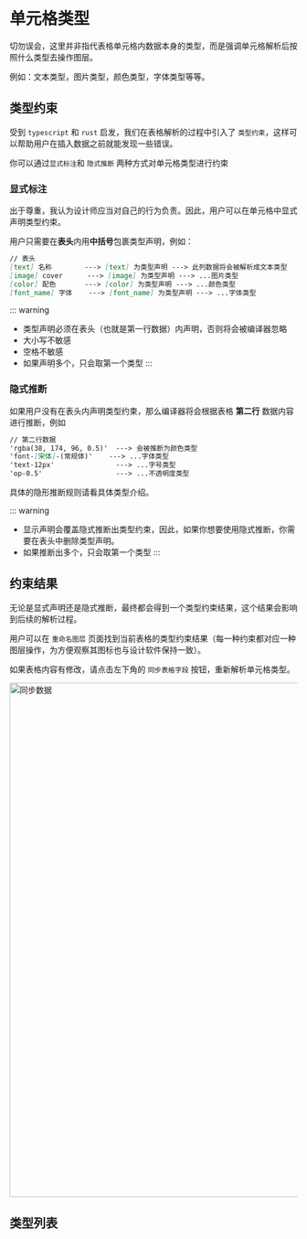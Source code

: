 # 单元格类型

切勿误会，这里并非指代表格单元格内数据本身的类型，而是强调单元格解析后按照什么类型去操作图层。

例如：文本类型，图片类型，颜色类型，字体类型等等。

## 类型约束

受到 `typescript` 和 `rust` 启发，我们在表格解析的过程中引入了 `类型约束`，这样可以帮助用户在插入数据之前就能发现一些错误。

你可以通过`显式标注`和 `隐式推断` 两种方式对单元格类型进行约束

### 显式标注

出于尊重，我认为设计师应当对自己的行为负责。因此，用户可以在单元格中显式声明类型约束。

用户只需要在**表头**内用**中括号**包裹类型声明，例如：

```md
// 表头
[text] 名称        ---> [text] 为类型声明 ---> 此列数据将会被解析成文本类型
[image] cover      ---> [image] 为类型声明 ---> ...图片类型
[color] 配色       ---> [color] 为类型声明 ---> ...颜色类型
[font_name] 字体    ---> [font_name] 为类型声明 ---> ...字体类型
```

::: warning 
- 类型声明必须在表头（也就是第一行数据）内声明，否则将会被编译器忽略
- 大小写不敏感
- 空格不敏感
- 如果声明多个，只会取第一个类型
:::

### 隐式推断

如果用户没有在表头内声明类型约束，那么编译器将会根据表格 **第二行** 数据内容进行推断，例如
```md
// 第二行数据
'rgba(38, 174, 96, 0.5)'  ---> 会被推断为颜色类型
'font-[宋体]-(常规体)'    ---> ...字体类型
'text-12px'               ---> ...字号类型
'op-0.5'                  ---> ...不透明度类型
```
具体的隐形推断规则请看具体类型介绍。

::: warning
- 显示声明会覆盖隐式推断出类型约束，因此，如果你想要使用隐式推断，你需要在表头中删除类型声明。
- 如果推断出多个，只会取第一个类型
:::

## 约束结果

无论是显式声明还是隐式推断，最终都会得到一个类型约束结果，这个结果会影响到后续的解析过程。

用户可以在 `重命名图层` 页面找到当前表格的类型约束结果（每一种约束都对应一种图层操作，为方便观察其图标也与设计软件保持一致）。

如果表格内容有修改，请点击左下角的 `同步表格字段` 按钮，重新解析单元格类型。

<img  alt="同步数据" src="/ui/typeParse.png" title="同步数据" width="1600" height="900"/>


## 类型列表







